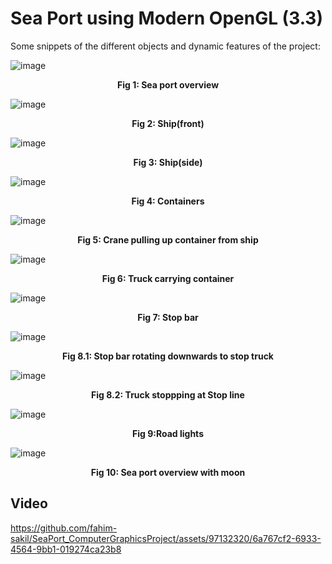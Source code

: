 # Sea Port using Modern OpenGL (3.3)

Some snippets of the different objects and dynamic features of the project:

![image](https://github.com/fahim-sakil/SeaPort_ComputerGraphicsProject/assets/97132320/47334fea-0a12-417b-8396-f285f0736ac5)
<p align="center"><b>Fig 1: Sea port overview</b></p>

![image](https://github.com/fahim-sakil/SeaPort_ComputerGraphicsProject/assets/97132320/16b4f4c9-d8a3-4b48-bf21-3e861d3b4b26)
<p align="center"><b>Fig 2: Ship(front)</b></p>

![image](https://github.com/fahim-sakil/SeaPort_ComputerGraphicsProject/assets/97132320/06608442-6107-48a2-951e-055bc9ea8a15)
<p align="center"><b>Fig 3: Ship(side)</b></p>

![image](https://github.com/fahim-sakil/SeaPort_ComputerGraphicsProject/assets/97132320/a8c42b44-c146-47f6-ab4d-188c5782ed8a)
<p align="center"><b>Fig 4: Containers</b></p>

![image](https://github.com/fahim-sakil/SeaPort_ComputerGraphicsProject/assets/97132320/a82c597e-3d5c-418e-a407-d127567ddee6)
<p align="center"><b>Fig 5: Crane pulling up container from ship</b></p>

![image](https://github.com/fahim-sakil/SeaPort_ComputerGraphicsProject/assets/97132320/b243e457-cc95-45df-8724-ceb3e595b9c2)
<p align="center"><b>Fig 6: Truck carrying container</b></p>

![image](https://github.com/fahim-sakil/SeaPort_ComputerGraphicsProject/assets/97132320/ec84a423-7c9f-4f67-8043-695bab50918a)
<p align="center"><b>Fig 7: Stop bar</b></p>

![image](https://github.com/fahim-sakil/SeaPort_ComputerGraphicsProject/assets/97132320/6b401f40-a7a4-439f-8e13-8bd1c21e6437)
<p align="center"><b>Fig 8.1: Stop bar rotating downwards to stop truck</b></p>

![image](https://github.com/fahim-sakil/SeaPort_ComputerGraphicsProject/assets/97132320/9add3f03-f1ce-4674-b4a2-fb86eb54c8ee)
<p align="center"><b>Fig 8.2: Truck stoppping at Stop line</b></p>

![image](https://github.com/fahim-sakil/SeaPort_ComputerGraphicsProject/assets/97132320/35689d81-b665-4eb4-bacf-096a31f54810)
<p align="center"><b>Fig 9:Road lights</b></p>

![image](https://github.com/fahim-sakil/SeaPort_ComputerGraphicsProject/assets/97132320/78cf5825-2686-45ec-bc22-baa220546162)
<p align="center"><b>Fig 10: Sea port overview with moon</b></p>

## Video
https://github.com/fahim-sakil/SeaPort_ComputerGraphicsProject/assets/97132320/6a767cf2-6933-4564-9bb1-019274ca23b8




